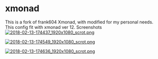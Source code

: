 # xmonad
This is a fork of frank604 Xmonad, with modified for my personal needs. This config fit with xmonad ver 12.
Screenshots
<a href="https://scrot.moe/image/64WEy"><img src="https://cdn.scrot.moe/images/2018/02/13/2018-02-13-174437_1920x1080_scrot.th.png" alt="2018-02-13-174437_1920x1080_scrot.png" border="0" /></a>

<a href="https://scrot.moe/image/64VYq"><img src="https://cdn.scrot.moe/images/2018/02/13/2018-02-13-174549_1920x1080_scrot.md.png" alt="2018-02-13-174549_1920x1080_scrot.png" border="0" /></a>


<a href="https://scrot.moe/image/64558"><img src="https://cdn.scrot.moe/images/2018/02/13/2018-02-13-174636_1920x1080_scrot.md.png" alt="2018-02-13-174636_1920x1080_scrot.png" border="0" /></a>
